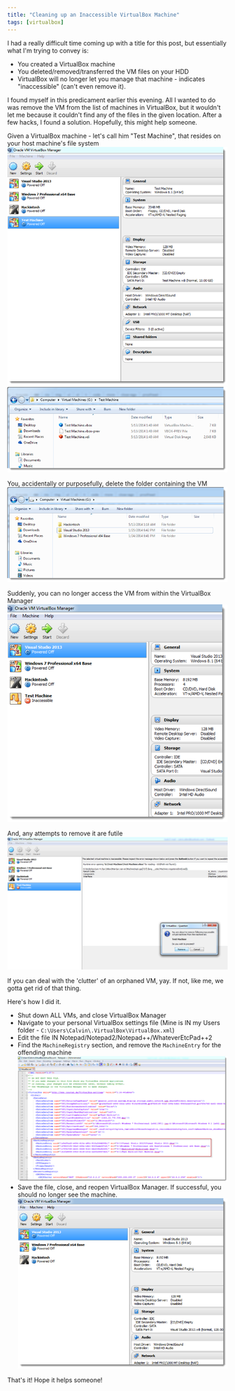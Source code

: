 ```yaml
---
title: "Cleaning up an Inaccessible VirtualBox Machine"
tags: [virtualbox]
---
```


I had a really difficult time coming up with a title for this post, but essentially what I'm trying to convey is:

* You created a VirtualBox machine
* You deleted/removed/transferred the VM files on your HDD
* VirtualBox will no longer let you manage that machine - indicates "inaccessible" (can't even remove it).

I found myself in this predicament earlier this evening. All I wanted to do was remove the VM from the list of machines in VirtualBox, but it wouldn't let me because it couldn't find any of the files in the given location. After a few hacks, I found a solution. Hopefully, this might help someone.

Given a VirtualBox machine - let's call him "Test Machine", that resides on your host machine's file system
![Setup - Image 1](TheSetup.png)
![Setup - Image 2](TheSetup2.png)

You, accidentally or purposefully, delete the folder containing the VM
![Folder is gone](FolderRemoved.png)

Suddenly, you can no longer access the VM from within the VirtualBox Manager
![Machine Invalid](MachineNowInvalid.png)

And, any attempts to remove it are futile
![Cannot Remove](CannotRemove.png)

If you can deal with the 'clutter' of an orphaned VM, yay. If not, like me, we gotta get rid of that thing. 

Here's how I did it. 

* Shut down ALL VMs, and close VirtualBox Manager 
* Navigate to your personal VirtualBox settings file (Mine is IN my Users folder - `C:\Users\Calvin\.VirtualBox\VirtualBox.xml`) 
* Edit the file IN Notepad/Notepad2/Notepad++/WhateverEtcPad++2
* Find the `MachineRegistry` section, and remove the `MachineEntry` for the offending machine
![VirtualBox Configuration](VirtualBox-Configuration.png)
* Save the file, close, and reopen VirtualBox Manager. If successful, you should no longer see the machine.
![Invalid Machine Gone](InvalidMachineGone.png)

That's it! Hope it helps someone! 
